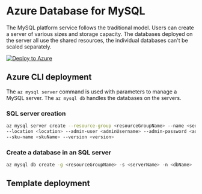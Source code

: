# Azure Database for MySQL

The MySQL platform service follows the traditional model. Users can create a server of various sizes and storage capacity. The databases deployed on the server all use the shared resources, the individual databases can't be scaled separately.

[![Deploy to Azure](http://azuredeploy.net/deploybutton.png)](https://portal.azure.com/#create/Microsoft.Template/uri/https%3A%2F%2Fraw.githubusercontent.com%2FCloudDirect%2FARMLab%2Fmaster%2Ftemplates%2FmySql%2Fazuredeploy.json)

## Azure CLI deployment

The `az mysql server` command is used with parameters to manage a MySQL server. The `az mysql db` handles the databases on the servers.

### SQL server creation

```bash
az mysql server create --resource-group <resourceGroupName> --name <serverName> \
--location <location> --admin-user <adminUsername> --admin-password <adminPassword> \
--sku-name <skuName> --version <version>
```

### Create a database in an SQL server

```bash
az mysql db create -g <resourceGroupName> -s <serverName> -n <dbName>
```

## Template deployment

